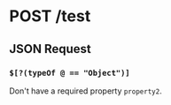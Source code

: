 # **POST** /test

## JSON Request

### `$[?(typeOf @ == "Object")]`

Don't have a required property `property2`.
